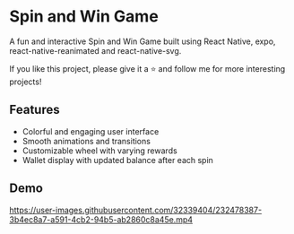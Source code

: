 # Spin and Win Game

A fun and interactive Spin and Win Game built using React Native, expo, react-native-reanimated and react-native-svg.

If you like this project, please give it a ⭐️ and follow me for more interesting projects!

## Features

- Colorful and engaging user interface
- Smooth animations and transitions
- Customizable wheel with varying rewards
- Wallet display with updated balance after each spin

## Demo

https://user-images.githubusercontent.com/32339404/232478387-3b4ec8a7-a591-4cb2-94b5-ab2860c8a45e.mp4

